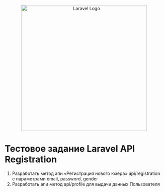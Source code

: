<p align="center"><a href="https://laravel.com" target="_blank"><img src="https://raw.githubusercontent.com/laravel/art/master/logo-lockup/5%20SVG/2%20CMYK/1%20Full%20Color/laravel-logolockup-cmyk-red.svg" width="400" alt="Laravel Logo"></a></p>

# Тестовое задание Laravel API Registration

1. Разработать метод апи «Регистрация нового юзера» api/registration с параметрами email, password, gender
2. Разработать апи метод api/profile для выдачи данных Пользователя
